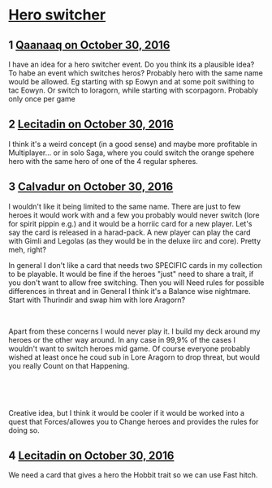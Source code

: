 # [Hero switcher](https://community.fantasyflightgames.com/topic/233670-hero-switcher/)

## 1 [Qaanaaq on October 30, 2016](https://community.fantasyflightgames.com/topic/233670-hero-switcher/?do=findComment&comment=2481099)

I have an idea for a hero switcher event. Do you think its a plausible idea? To habe an event which switches heros? Probably hero with the same name would be allowed. Eg starting with sp Eowyn and at some poit swithing to tac Eowyn. Or switch to loragorn, while starting with scorpagorn. Probably only once per game

## 2 [Lecitadin on October 30, 2016](https://community.fantasyflightgames.com/topic/233670-hero-switcher/?do=findComment&comment=2481112)

I think it's a weird concept (in a good sense) and maybe more profitable in Multiplayer... or in solo Saga, where you could switch the orange spehere hero with the same hero of one of the 4 regular spheres.

## 3 [Calvadur on October 30, 2016](https://community.fantasyflightgames.com/topic/233670-hero-switcher/?do=findComment&comment=2481125)

I wouldn't like it being limited to the same name. There are just to few heroes it would work with and a few you probably would never switch (lore for spirit pippin e.g.) and it would be a horriic card for a new player. Let's say the card is released in a harad-pack. A new player can play the card with Gimli and Legolas (as they would be in the deluxe iirc and core). Pretty meh, right?

In general I don't like a card that needs two SPECIFIC cards in my collection to be playable. It would be fine if the heroes "just" need to share a trait, if you don't want to allow free switching. Then you will Need rules for possible differences in threat and in General I think it's a Balance wise nightmare. Start with Thurindir and swap him with lore Aragorn?

 

Apart from these concerns I would never play it. I build my deck around my heroes or the other way around. In any case in 99,9% of the cases I wouldn't want to switch heroes mid game. Of course everyone probably wished at least once he coud sub in Lore Aragorn to drop threat, but would you really Count on that Happening.

 

 

Creative idea, but I think it would be cooler if it would be worked into a quest that Forces/allowes you to Change heroes and provides the rules for doing so.

## 4 [Lecitadin on October 30, 2016](https://community.fantasyflightgames.com/topic/233670-hero-switcher/?do=findComment&comment=2481180)

We need a card that gives a hero the Hobbit trait so we can use Fast hitch.

